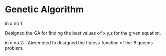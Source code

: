 # Genetic Algorithm

in q no 1

Designed the GA for finding the best values of x,y,z for the given equation.

in q no 2:
 I Ateempted to designed the fitness function of the 8 queens problem.
